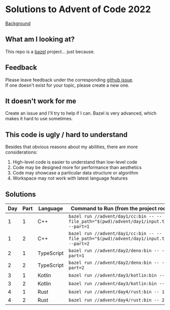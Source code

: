 # Solutions to Advent of Code 2022

[Background](https://adventofcode.com/2022)

## What am I looking at?

This repo is a [bazel](https://bazel.build/) project... just because.

## Feedback

Please leave feedback under the corresponding [github issue](https://github.com/sbussard/advent-of-code-2022/issues).  
If one doesn't exist for your topic, please create a new one.  

## It doesn't work for me

Create an issue and I'll try to help if I can. Bazel is very advanced, which makes it hard to use sometimes.

## This code is ugly / hard to understand

Besides that obvious reasons about my abilities, there are more considerations:

1. High-level code is easier to understand than low-level code  
2. Code may be designed more for performance than aesthetics  
3. Code may showcase a particular data structure or algorithm  
4. Workspace may not work with latest language features  

## Solutions

| Day | Part | Language   | Command to Run (from the project root)                                                  |
| --- | ---- | ---------- | --------------------------------------------------------------------------------------- |
| 1   | 1    | C++        | `bazel run //advent/day1/cc:bin -- --file_path="$(pwd)/advent/day1/input.txt" --part=1` |
| 1   | 2    | C++        | `bazel run //advent/day1/cc:bin -- --file_path="$(pwd)/advent/day1/input.txt" --part=2` |
| 2   | 1    | TypeScript | `bazel run //advent/day2/deno:bin -- --part=1`                                          |
| 2   | 2    | TypeScript | `bazel run //advent/day2/deno:bin -- --part=2`                                          |
| 3   | 1    | Kotlin     | `bazel run //advent/day3/kotlin:bin -- 1`                                               |
| 3   | 2    | Kotlin     | `bazel run //advent/day3/kotlin:bin -- 2`                                               |
| 4   | 1    | Rust       | `bazel run //advent/day4/rust:bin -- 1`                                                 |
| 4   | 2    | Rust       | `bazel run //advent/day4/rust:bin -- 2`                                                 |